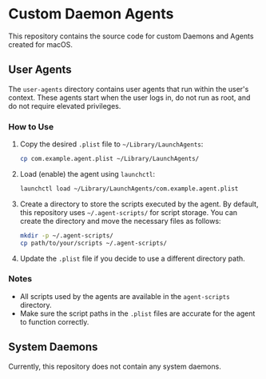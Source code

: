 # Custom Daemon Agents

This repository contains the source code for custom Daemons and Agents created for macOS.

## User Agents

The `user-agents` directory contains user agents that run within the user's context. These agents start when the user logs in, do not run as root, and do not require elevated privileges.

### How to Use

1. Copy the desired `.plist` file to `~/Library/LaunchAgents`:
    ```bash
    cp com.example.agent.plist ~/Library/LaunchAgents/
    ```

2. Load (enable) the agent using `launchctl`:
    ```bash
    launchctl load ~/Library/LaunchAgents/com.example.agent.plist
    ```

3. Create a directory to store the scripts executed by the agent. By default, this repository uses `~/.agent-scripts/` for script storage. You can create the directory and move the necessary files as follows:
    ```bash
    mkdir -p ~/.agent-scripts/
    cp path/to/your/scripts ~/.agent-scripts/
    ```

4. Update the `.plist` file if you decide to use a different directory path.

### Notes
- All scripts used by the agents are available in the `agent-scripts` directory.
- Make sure the script paths in the `.plist` files are accurate for the agent to function correctly.

## System Daemons

Currently, this repository does not contain any system daemons.
